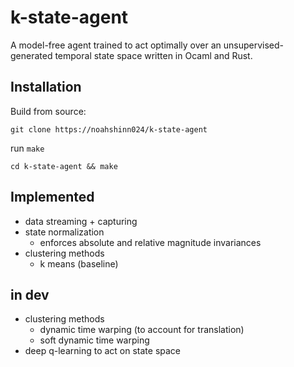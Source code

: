 # k-state-agent
A model-free agent trained to act optimally over an unsupervised-generated temporal state space written in Ocaml and Rust.

## Installation
Build from source:
```
git clone https://noahshinn024/k-state-agent
```
run `make`
```
cd k-state-agent && make
```

## Implemented
  - data streaming + capturing
  - state normalization
    - enforces absolute and relative magnitude invariances
  - clustering methods
    - k means (baseline)

## in dev
  - clustering methods
    - dynamic time warping (to account for translation)
    - soft dynamic time warping
  - deep q-learning to act on state space
